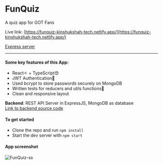 # FunQuiz

A quiz app for GOT Fans

Live link: [https://funquiz-kinshukshah-tech.netlify.app/](https://funquiz-kinshukshah-tech.netlify.app/)      

[Express server](https://replit.com/@kinshukshah/Funquiz-Backend)

---
#### Some key features of this App:

- React⚛ + TypeScript😍
- JWT Authentication🔐
- Used bcrypt to store passwords securely on MongoDB
- Written tests for reducers and utils functions🧪
- Clean and responsive layout
     
**Backend**: REST API Server in ExpressJS, MongoDB as database    
[Link to backend source code](https://github.com/kinshukshah/Funquiz-Backend)


#### To get started

- Clone the repo and run `npm install` 
- Start the dev server with `npm start`

#### App screenshot
![FunQuiz-ss](https://postimg.cc/qzJcBsvf)